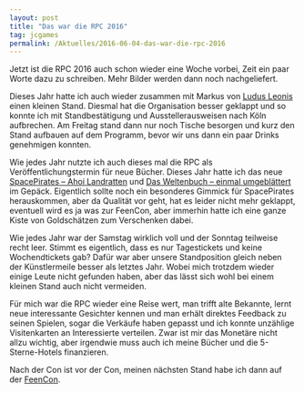```yaml
---
layout: post
title: "Das war die RPC 2016"
tag: jcgames
permalink: /Aktuelles/2016-06-04-das-war-die-rpc-2016
---
```


Jetzt ist die RPC 2016 auch schon wieder eine Woche vorbei, Zeit ein paar Worte dazu zu schreiben. Mehr Bilder werden dann noch nachgeliefert.



Dieses Jahr hatte ich auch wieder zusammen mit Markus von [Ludus Leonis](http://ludus-leonis.com/) einen kleinen Stand. Diesmal hat die Organisation besser geklappt und so konnte ich mit Standbestätigung und Ausstellerausweisen nach Köln aufbrechen. Am Freitag stand dann nur noch Tische besorgen und kurz den Stand aufbauen auf dem Programm, bevor wir uns dann ein paar Drinks genehmigen konnten.

Wie jedes Jahr nutzte ich auch dieses mal die RPC als Veröffentlichungstermin für neue Bücher. Dieses Jahr hatte ich das neue [SpacePirates &ndash; Ahoi Landratten](https://jcgames.de/spacepirates/Produkte) und [Das Weltenbuch &ndash; einmal umgeblättert](https://jcgames.de/weltenbuch/Produkte) im Gepäck. Eigentlich sollte noch ein besonderes Gimmick für SpacePirates herauskommen, aber da Qualität vor geht, hat es leider nicht mehr geklappt, eventuell wird es ja was zur FeenCon, aber immerhin hatte ich eine ganze Kiste von Goldschätzen zum Verschenken dabei.

Wie jedes Jahr war der Samstag wirklich voll und der Sonntag teilweise recht leer. Stimmt es eigentlich, dass es nur Tagestickets und keine Wochendtickets gab? Dafür war aber unsere Standposition gleich neben der Künstlermeile besser als letztes Jahr. Wobei mich trotzdem wieder einige Leute nicht gefunden haben, aber das lässt sich wohl bei einem kleinen Stand auch nicht vermeiden.

Für mich war die RPC wieder eine Reise wert, man trifft alte Bekannte, lernt neue interessante Gesichter kennen und man erhält direktes Feedback zu seinen Spielen, sogar die Verkäufe haben gepasst und ich konnte unzählige Visitenkarten an Interessierte verteilen. Zwar ist mir das Monetäre nicht allzu wichtig, aber irgendwie muss auch ich meine Bücher und die 5-Sterne-Hotels finanzieren.

Nach der Con ist vor der Con, meinen nächsten Stand habe ich dann auf der [FeenCon](http://feencon.de/feencon/index.html).


